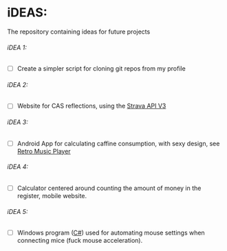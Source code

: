 # iDEAS:
The repository containing ideas for future projects

###### iDEA 1:
- [ ] Create a simpler script for cloning git repos from my profile

###### iDEA 2:
- [ ] Website for CAS reflections, using the [Strava API V3](https://developers.strava.com/docs/)

###### iDEA 3:
- [ ] Android App for calculating caffine consumption, with sexy design, see [Retro Music Player](https://github.com/h4h13/RetroMusicApp/blob/master/README.md)

###### iDEA 4:
- [ ] Calculator centered around counting the amount of money in the register, mobile website.

###### iDEA 5:
- [ ] Windows program ([C#](https://docs.microsoft.com/en-us/dotnet/csharp/)) used for automating mouse settings when connecting mice (fuck mouse acceleration).
